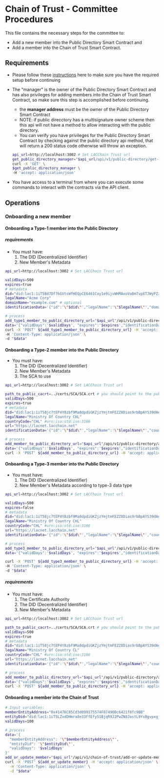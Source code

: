 # Chain of Trust - Committee Procedures

This file contains the necessary steps for the committee to:
* Add a new member into the Public Directory Smart Contract and
* Add a member into the Chain of Trust Smart Contract.

## Requirements
 
* Please follow these [instructions](./Setup-Guide.md) here to make sure you have the required setup before continuing
* The "manager" is the owner of the Public Directory Smart Contract and has also privileges for adding members into the Chain of Trust Smart Contract, so make sure this step is accomplished before continuing.
    * the **manager address** must be the owner of the Public Directory Smart Contract
    * NOTE: if public direcctory has a multisignature owner scheme then this api will not have a method to allow interacting with the public directory.
    * You can verify you have privileges for the Public Directory Smart Contract by checking against the public directory api method, that will return a 200 status code otherwise will throw an exception.
    ```sh
    api_url=http://localhost:3002 # Set LACChain Trust url
    get_public_directory_manager="$api_url/api/v1/public-directory/get-manager"
    curl -X 'GET' \
    $get_public_directory_manager \
    -H 'accept: application/json'
    ```

* You have access to a terminal from where you can execute some commands to interact with the contracts via the API client.

## Operations

### Onboarding a new member

#### Onboarding a Type-1 member into the Public Directory

##### requirements
* You must have:
    1. The DID (Decentralized Identifier)
    2. New Member's Metadata

```sh
api_url=http://localhost:3002 # Set LACChain Trust url
```

```sh
validDays=500
expires=true
# metadata
did="did:lac1:1iT5Bd7Df76GVtsWfHEQpCE6461Coy1e9ijvWHMAxoVaBm7vpXTJWyPZzoeMsnUyth5V"
legalName="Acme Corp"
domainName="example.com" # optional
identificationData='{"id":'\"$did\"',"legalName":'\"$legalName\"',"domainName": '\"$domainName\"'}'

# process
add_type1_member_to_public_directory_url="$api_url"/api/v1/public-directory/add-type1-member
data='{"validDays":'$validDays', "expires":'$expires',"identificationData":'$identificationData'}'
curl -X 'POST' ${add_type1_member_to_public_directory_url} -H 'accept: application/json' \
-H 'Content-Type: application/json' \
-d "$data"
```


#### Onboarding a Type-2 member into the Public Directory

* You must have:
    1. The DID (Decentralized Identifier)
    2. New Member's Metadata
    3. The SCA to use

```sh
api_url=http://localhost:3002 # Set LACChain Trust url
```

```sh
path_to_public_cacrt=../certs/SCA/SCA.crt # you should point to the public Certificate Authority pem
validDays=500
expires=true
# metadata
did="did:lac1:1iT58jc7tEP4Y8zbf9Ma8dpdiGKZjzYmjtmFEZZ8Dias9rbBpAYS39dAekAZupNDdgGb"
legalName="Ministry Of Country CHL"
countryCode="CHL" #urn:iso:std:iso:3166
url="https://lacnet.lacchain.net"
identificationData='{"id":'\"$did\"',"legalName":'\"$legalName\"',"countryCode": '\"$countryCode\"', "url": '\"$url\"'}'

# process
add_member_to_public_directory_url="$api_url"/api/v1/public-directory/add-type2-member
data='{"validDays":'$validDays', "expires":'$expires',"identificationData":'$identificationData'}'
curl -X 'POST' ${add_member_to_public_directory_url} -H 'accept: application/json' -F caCert=@$path_to_public_cacrt -F data=$data
```

#### Onboarding a Type-3 member into the Public Directory

* You must have:
    1. The DID (Decentralized Identifier)
    2. New Member's Metadata according to type-3 data type

```sh
api_url=http://localhost:3002 # Set LACChain Trust url
```

```sh
validDays=500
expires=false
# metadata
did="did:lac1:1iT58jc7tEP4Y8zbf9Ma8dpdiGKZjzYmjtmFEZZ8Dias9rbBpAYS39dAekAZupNDdgGb"
legalName="Ministry Of Country CHL"
countryCode="CHL" #urn:iso:std:iso:3166
url="https://lacnet.lacchain.net"
identificationData='{"id":'\"$did\"',"legalName":'\"$legalName\"',"countryCode": '\"$countryCode\"', "url": '\"$url\"'}'

# process
add_type3_member_to_public_directory_url="$api_url"/api/v1/public-directory/add-type3-member
data='{"validDays":'$validDays', "expires":'$expires',"identificationData":'$identificationData'}'

curl -X 'POST' ${add_type3_member_to_public_directory_url} -H 'accept: application/json' \
-H 'Content-Type: application/json' \
-d "$data"
```

##### requirements
* You must have:
    1. The Certificate Authority
    2. The DID (Decentralized Identifier)
    3. New Member's Metadata

```sh
api_url=http://localhost:3002 # Set LACChain Trust url
```

```sh
path_to_public_cacrt=../certs/SCA/SCA.crt # you should point to the public Certificate Authority pem
validDays=500
expires=true
# metadata
did="did:lac1:1iT58jc7tEP4Y8zbf9Ma8dpdiGKZjzYmjtmFEZZ8Dias9rbBpAYS39dAekAZupNDdgGb"
legalName="Ministry Of Country CL"
countryCode="CHL" #urn:iso:std:iso:3166
url="https://lacnet.lacchain.net"
identificationData='{"id":'\"$did\"',"legalName":'\"$legalName\"',"countryCode": '\"$countryCode\"', "url": '\"$url\"'}'

# process
add_member_to_public_directory_url="$api_url"/api/v1/public-directory/add-type2-member
data='{"validDays":'$validDays', "expires":'$expires',"identificationData":'$identificationData'}'
curl -X 'POST' ${add_member_to_public_directory_url} -H 'accept: application/json' -F caCert=@$path_to_public_cacrt -F data=$data
```

#### Onboarding a member into the Chain of Trust


```sh
# Input variables:
memberEntityAddress="0x41476C85Cd3d099175574F07490Dc6421f8fc9BB"
entityDid="did:lac1:1iT5LZxdDHmra8e33FfEfyS1BjqR9J2PwZN8JastL9YsBgvpxgjTnuKMi8HkRCvuRLYh"
validDays=100

# process
data='{
  "memberEntityAddress": '\"$memberEntityAddress\"',
  "entityDid": '\"$entityDid\"',
  "validDays": '$validDays'
}'
add_or_update_member="$api_url"/api/v1/chain-of-trust/add-or-update-member
curl -X 'POST' ${add_or_update_member} -H 'accept: application/json' \
  -H 'Content-Type: application/json' \
  -d "$data"
```
